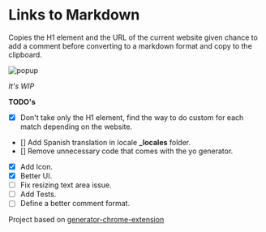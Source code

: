 # Links to Markdown 

Copies the H1 element and the URL of the current website given chance to add a comment before converting to a markdown format and copy to the clipboard.

![popup](http://i.imgur.com/6pffSPz.png)

_It's WIP_

**TODO's**
- [x] Don't take only the H1 element, find the way to do custom for each match depending on the website.
- [] Add Spanish translation in locale **_locales** folder.
- [] Remove unnecessary code that comes with the yo generator.
- [x] Add Icon.
- [x] Better UI.
- [ ] Fix resizing text area issue.
- [ ] Add Tests.
- [ ] Define a better comment format.

Project based on [generator-chrome-extension](https://github.com/yeoman/generator-chrome-extension)